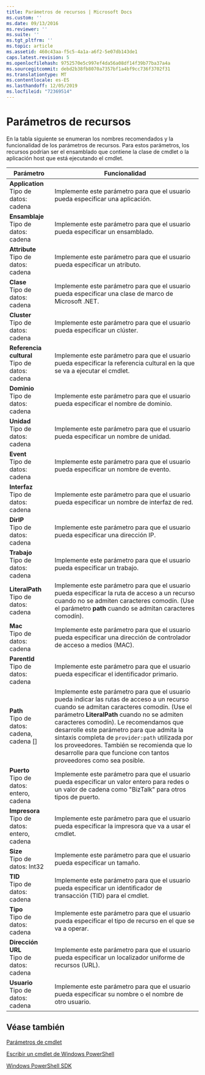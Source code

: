 ```yaml
---
title: Parámetros de recursos | Microsoft Docs
ms.custom: ''
ms.date: 09/13/2016
ms.reviewer: ''
ms.suite: ''
ms.tgt_pltfrm: ''
ms.topic: article
ms.assetid: 460c43aa-f5c5-4a1a-a6f2-5e07db143de1
caps.latest.revision: 5
ms.openlocfilehash: 9752570e5c997ef4da56a08df14f39b77ba37a4a
ms.sourcegitcommit: debd2b38fb8070a7357bf1a4bf9cc736f3702f31
ms.translationtype: MT
ms.contentlocale: es-ES
ms.lasthandoff: 12/05/2019
ms.locfileid: "72369514"
---
```

# <a name="resource-parameters"></a>Parámetros de recursos

En la tabla siguiente se enumeran los nombres recomendados y la funcionalidad de los parámetros de recursos. Para estos parámetros, los recursos podrían ser el ensamblado que contiene la clase de cmdlet o la aplicación host que está ejecutando el cmdlet.

|Parámetro|Funcionalidad|
|---|---|
|**Application**<br>Tipo de datos: cadena|Implemente este parámetro para que el usuario pueda especificar una aplicación.|
|**Ensamblaje**<br>Tipo de datos: cadena|Implemente este parámetro para que el usuario pueda especificar un ensamblado.|
|**Attribute**<br>Tipo de datos: cadena|Implemente este parámetro para que el usuario pueda especificar un atributo.|
|**Clase**<br>Tipo de datos: cadena|Implemente este parámetro para que el usuario pueda especificar una clase de marco de Microsoft .NET.|
|**Cluster**<br>Tipo de datos: cadena|Implemente este parámetro para que el usuario pueda especificar un clúster.|
|**Referencia cultural**<br>Tipo de datos: cadena|Implemente este parámetro para que el usuario pueda especificar la referencia cultural en la que se va a ejecutar el cmdlet.|
|**Dominio**<br>Tipo de datos: cadena|Implemente este parámetro para que el usuario pueda especificar el nombre de dominio.|
|**Unidad**<br>Tipo de datos: cadena|Implemente este parámetro para que el usuario pueda especificar un nombre de unidad.|
|**Event**<br>Tipo de datos: cadena|Implemente este parámetro para que el usuario pueda especificar un nombre de evento.|
|**Interfaz**<br>Tipo de datos: cadena|Implemente este parámetro para que el usuario pueda especificar un nombre de interfaz de red.|
|**DirIP**<br>Tipo de datos: cadena|Implemente este parámetro para que el usuario pueda especificar una dirección IP.|
|**Trabajo**<br>Tipo de datos: cadena|Implemente este parámetro para que el usuario pueda especificar un trabajo.|
|**LiteralPath**<br>Tipo de datos: cadena|Implemente este parámetro para que el usuario pueda especificar la ruta de acceso a un recurso cuando no se admiten caracteres comodín. (Use el parámetro **path** cuando se admitan caracteres comodín).|
|**Mac**<br>Tipo de datos: cadena|Implemente este parámetro para que el usuario pueda especificar una dirección de controlador de acceso a medios (MAC).|
|**ParentId**<br>Tipo de datos: cadena|Implemente este parámetro para que el usuario pueda especificar el identificador primario.|
|**Path**<br>Tipo de datos: cadena, cadena []|Implemente este parámetro para que el usuario pueda indicar las rutas de acceso a un recurso cuando se admitan caracteres comodín. (Use el parámetro **LiteralPath** cuando no se admiten caracteres comodín). Le recomendamos que desarrolle este parámetro para que admita la sintaxis completa de `provider:path` utilizada por los proveedores. También se recomienda que lo desarrolle para que funcione con tantos proveedores como sea posible.|
|**Puerto**<br>Tipo de datos: entero, cadena|Implemente este parámetro para que el usuario pueda especificar un valor entero para redes o un valor de cadena como "BizTalk" para otros tipos de puerto.|
|**Impresora**<br>Tipo de datos: entero, cadena|Implemente este parámetro para que el usuario pueda especificar la impresora que va a usar el cmdlet.|
|**Size**<br>Tipo de datos: Int32|Implemente este parámetro para que el usuario pueda especificar un tamaño.|
|**TID**<br>Tipo de datos: cadena|Implemente este parámetro para que el usuario pueda especificar un identificador de transacción (TID) para el cmdlet.|
|**Tipo**<br>Tipo de datos: cadena|Implemente este parámetro para que el usuario pueda especificar el tipo de recurso en el que se va a operar.|
|**Dirección URL**<br>Tipo de datos: cadena|Implemente este parámetro para que el usuario pueda especificar un localizador uniforme de recursos (URL).|
|**Usuario**<br>Tipo de datos: cadena|Implemente este parámetro para que el usuario pueda especificar su nombre o el nombre de otro usuario.|

## <a name="see-also"></a>Véase también

[Parámetros de cmdlet](./cmdlet-parameters.md)

[Escribir un cmdlet de Windows PowerShell](./writing-a-windows-powershell-cmdlet.md)

[Windows PowerShell SDK](../windows-powershell-reference.md)
